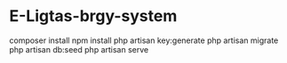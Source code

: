# E-Ligtas-brgy-system
 
composer install
npm install
php artisan key:generate
php artisan migrate
php artisan db:seed
php artisan serve